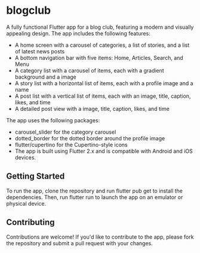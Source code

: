 # blogclub

A fully functional Flutter app for a blog club, featuring a modern and visually appealing design. The app includes the following features:

* A home screen with a carousel of categories, a list of stories, and a list of latest news posts
* A bottom navigation bar with five items: Home, Articles, Search, and Menu
* A category list with a carousel of items, each with a gradient background and a image
* A story list with a horizontal list of items, each with a profile image and a name
* A post list with a vertical list of items, each with an image, title, caption, likes, and time
* A detailed post view with a image, title, caption, likes, and time

The app uses the following packages:

* carousel_slider for the category carousel
* dotted_border for the dotted border around the profile image
* flutter/cupertino for the Cupertino-style icons
* The app is built using Flutter 2.x and is compatible with Android and iOS devices.

## Getting Started

To run the app, clone the repository and run flutter pub get to install the dependencies. Then, run flutter run to launch the app on an emulator or physical device.

## Contributing

Contributions are welcome! If you'd like to contribute to the app, please fork the repository and submit a pull request with your changes.
